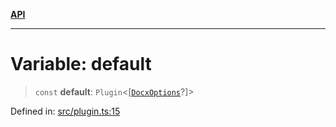 [**API**](../API.md)

***

# Variable: default

> `const` **default**: `Plugin`\<\[[`DocxOptions`](../interfaces/DocxOptions.md)?\]\>

Defined in: [src/plugin.ts:15](https://github.com/inokawa/remark-docx/blob/0d82659e62511c1708cf2243963b645317472b67/src/plugin.ts#L15)
